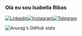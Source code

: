 ### Olá eu sou Isabella Ribas 
[![Linkedin](https://img.shields.io/badge/LinkedIn-0077B5?style=for-the-badge&logo=linkedin&logoColor=white)](https://www.linkedin.com/in/isabella-ribas-46579b17/)[![Instagram](https://img.shields.io/badge/Instagram-E4405F?style=for-the-badge&logo=instagram&logoColor=white)](https://www.instagram.com/invites/contact/i=iyhw4r7jwfgy&utm_content=qwt3d6)[![Telegram](https://img.shields.io/badge/Telegram-2CA5E0?style=for-the-badge&logo=telegram&logoColor=white)](https://t.me/Isabellaribas27)

![Anurag's GitHub stats](https://github-readme-stats.vercel.app/api?username=Isabella2709_icons=true&theme=transparent)






